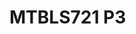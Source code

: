 # MTBLS721 P3
<a name="material" />
<script type="application/ld+json">

  {
    "@context": "https://schema.org/",
    "@type": "ChemicalSubstance",
    "http://purl.org/dc/terms/conformsTo":
      {
        "@type": "CreativeWork",
        "@id": "https://bioschemas.org/profiles/ChemicalSubstance/0.4-RELEASE/"
      },
    "@id": "https://egonw.github.io/nanowiki/nanowiki479.html#material",
    "name": "MTBLS721 P3",
    "sameAs: "http://127.0.0.1/mediawiki/index.php/Special:URIResolver/MTBLS721_P3"
  }
</script>

